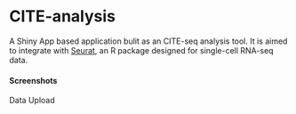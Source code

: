 # CITE-analysis

A Shiny App based application bulit as an CITE-seq analysis tool. It is aimed to integrate with [Seurat](https://satijalab.org/seurat/v3.1/multimodal_vignette.html), an R package designed for single-cell RNA-seq data.

#### Screenshots
Data Upload
